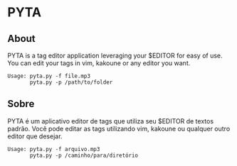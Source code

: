 PYTA
====

About
-----

PYTA is a tag editor application leveraging your $EDITOR for easy of use. You can edit your tags in vim, kakoune or any editor you want.

    Usage: pyta.py -f file.mp3
           pyta.py -p /path/to/folder

Sobre
-----

PYTA é um aplicativo editor de tags que utiliza seu $EDITOR de textos padrão. Você pode editar as tags utilizando vim, kakoune ou qualquer outro editor que desejar.

    Usage: pyta.py -f arquivo.mp3
           pyta.py -p /caminho/para/diretório
